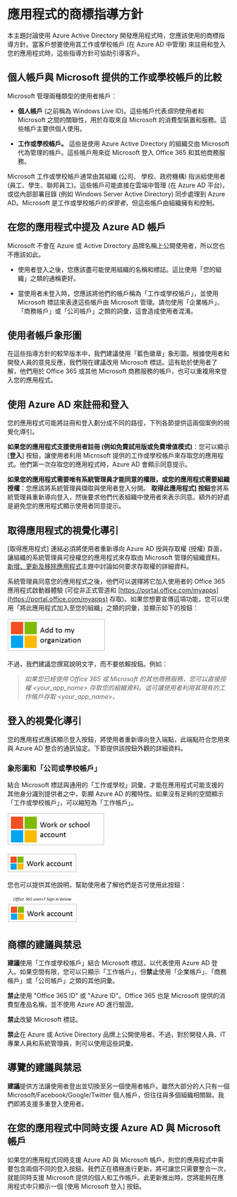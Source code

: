 <properties
   pageTitle="應用程式的商標指導方針"
   description="Azure Active Directory 開發人員導向資源的完整指南"
   services="active-directory"
   documentationCenter="dev-center-name"
   authors="msmbaldwin"
   manager="mbaldwin"
   editor=""/>

<tags
   ms.service="active-directory"
   ms.devlang="na"
   ms.topic="article"
   ms.tgt_pltfrm="na"
   ms.workload="identity"
   ms.date="04/29/2015"
   ms.author="mbaldwin"/>


# 應用程式的商標指導方針


本主題討論使用 Azure Active Directory 開發應用程式時，您應該使用的商標指導方針。當客戶想要使用其工作或學校帳戶 (在 Azure AD 中管理) 來註冊和登入您的應用程式時，這些指導方針可協助引導客戶。

## 個人帳戶與 Microsoft 提供的工作或學校帳戶的比較

Microsoft 管理兩種類型的使用者帳戶：

- **個人帳戶** (之前稱為 Windows Live ID)。這些帳戶代表*個別*使用者和 Microsoft 之間的關聯性，用於存取來自 Microsoft 的消費型裝置和服務。這些帳戶主要供個人使用。

- **工作或學校帳戶。** 這些是使用 Azure Active Directory 的組織交由 Microsoft 代為管理的帳戶。這些帳戶用來從 Microsoft 登入 Office 365 和其他商務服務。

Microsoft 工作或學校帳戶通常由其組織 (公司、 學校、政府機構) 指派給使用者 (員工、學生、聯邦員工)。這些帳戶可能直接在雲端中管理 (在 Azure AD 平台)，或從內部部署目錄 (例如 Windows Server Active Directory) 同步處理到 Azure AD。Microsoft 是工作或學校帳戶的*保管者*，但這些帳戶由組織擁有和控制。

## 在您的應用程式中提及 Azure AD 帳戶

Microsoft 不會在 Azure 或 Active Directory 品牌名稱上公開使用者，所以您也不應該如此。

- 使用者登入之後，您應該盡可能使用組織的名稱和標誌。這比使用「您的組織」之類的通稱更好。

- 當使用者未登入時，您應該將他們的帳戶稱為「工作或學校帳戶」，並使用 Microsoft 標誌來表達這些帳戶由 Microsoft 管理。請勿使用「企業帳戶」、「商務帳戶」或「公司帳戶」之類的詞彙，這會造成使用者混淆。

## 使用者帳戶象形圖
在這些指導方針的較早版本中，我們建議使用「藍色徽章」象形圖。根據使用者和開發人員的意見反應，我們現在建議改用 Microsoft 標誌。這有助於使用者了解，他們用於 Office 365 或其他 Microsoft 商務服務的帳戶，也可以重複用來登入您的應用程式。

## 使用 Azure AD 來註冊和登入

您的應用程式可能將註冊和登入劃分成不同的路徑，下列各節提供這兩個案例的視覺化導引。

**如果您的應用程式支援使用者註冊 (例如免費試用版或免費增值模式)**：您可以顯示 [**登入**] 按鈕，讓使用者利用 Microsoft 提供的工作或學校帳戶來存取您的應用程式。他們第一次存取您的應用程式時，Azure AD 會顯示同意提示。

**如果您的應用程式需要唯有系統管理員才能同意的權限，或您的應用程式需要組織授權**：您應該將系統管理員擷取與使用者登入分開。 **取得此應用程式] 按鈕**會將系統管理員重新導向登入，然後要求他們代表組織中使用者來表示同意。額外的好處是避免您的應用程式顯示使用者同意提示。

## 取得應用程式的視覺化導引

[取得應用程式] 連結必須將使用者重新導向 Azure AD 授與存取權 (授權) 頁面，讓組織的系統管理員可授權您的應用程式來存取由 Microsoft 管理的組織資料。[新增、更新及移除應用程式](https://msdn.microsoft.com/library/azure/dn132599.aspx)主題中討論如何要求存取權的詳細資料。

系統管理員同意您的應用程式之後，他們可以選擇將它加入使用者的 Office 365 應用程式啟動器體驗 (可從非正式管道和 [https://portal.office.com/myapps](https://portal.office.com/myapps) 存取)。如果您想要宣傳這項功能，您可以使用「將此應用程式加入至您的組織」之類的詞彙，並顯示如下的按鈕：

![應用程式類型和案例](./media/active-directory-branding-guidelines/add-to-my-org.png)
  
不過，我們建議您撰寫說明文字，而不要依賴按鈕。例如：
> *如果您已經使用 Office 365 或 Microsoft 的其他商務服務，您可以直接授權 <your_app_name> 存取您的組織資料。這可讓使用者利用其現有的工作帳戶存取 <your_app_name>。*


## 登入的視覺化導引
您的應用程式應該顯示登入按鈕，將使用者重新導向登入端點，此端點符合您用來與 Azure AD 整合的通訊協定。下節提供該按鈕外觀的詳細資料。

### 象形圖和「公司或學校帳戶」 
結合 Microsoft 標誌與通用的「工作或學校」詞彙，才能在應用程式可能支援的其他身分識別提供者之中，彰顯 Azure AD 的獨特性。如果沒有足夠的空間顯示「工作或學校帳戶」，可以縮短為「工作帳戶」。
 
![應用程式類型和案例](./media/active-directory-branding-guidelines/work-or-school-account.png)

![應用程式類型和案例](./media/active-directory-branding-guidelines/work-account.png)

您也可以提供其他說明，幫助使用者了解他們是否可使用此按鈕：

![應用程式類型和案例](./media/active-directory-branding-guidelines/work-account-with-explaination.png)
 
## 商標的建議與禁忌
**建議**使用「工作或學校帳戶」結合 Microsoft 標誌，以代表使用 Azure AD 登入。如果空間有限，您可以只顯示「工作帳戶」，但**禁止**使用「企業帳戶」、「商務帳戶」或「公司帳戶」之類的其他詞彙。

**禁止**使用 "Office 365 ID" 或 "Azure ID"。Office 365 也是 Microsoft 提供的消費型產品名稱，並不使用 Azure AD 進行驗證。

**禁止**改變 Microsoft 標誌。

**禁止**在 Azure 或 Active Directory 品牌上公開使用者。不過，對於開發人員、IT 專業人員和系統管理員，則可以使用這些詞彙。

## 導覽的建議與禁忌

**建議**提供方法讓使用者登出並切換至另一個使用者帳戶。雖然大部分的人只有一個 Microsoft/Facebook/Google/Twitter 個人帳戶，但往往與多個組織相關聯。我們即將支援多重登入使用者。

## 在您的應用程式中同時支援 Azure AD 與 Microsoft 帳戶

如果您的應用程式同時支援 Azure AD 與 Microsoft 帳戶，則您的應用程式中需要包含兩個不同的登入按鈕。我們正在積極進行更新，將可讓您只需要整合一次，就能同時支援 Microsoft 提供的個人和工作帳戶。此更新推出時，您將能夠在應用程式中只顯示一個 [使用 Microsoft 登入] 按鈕。

 

<!---HONumber=July15_HO4-->